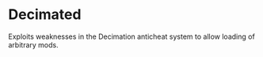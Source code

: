 # Decimated
Exploits weaknesses in the Decimation anticheat system to allow loading of arbitrary mods.
